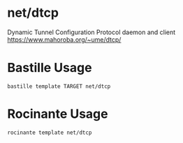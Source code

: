 # net/dtcp
Dynamic Tunnel Configuration Protocol daemon and client
https://www.mahoroba.org/~ume/dtcp/

# Bastille Usage
```shell
bastille template TARGET net/dtcp
```

# Rocinante Usage
```shell
rocinante template net/dtcp
```

